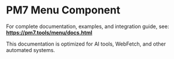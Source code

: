 # PM7 Menu Component

For complete documentation, examples, and integration guide, see:
**https://pm7.tools/menu/docs.html**

This documentation is optimized for AI tools, WebFetch, and other automated systems.